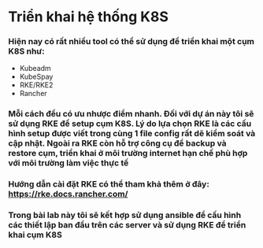 # Triển khai hệ thống K8S
### Hiện nay có rất nhiều tool có thể sử dụng để triển khai một cụm K8S như:
* Kubeadm
* KubeSpay
* RKE/RKE2
* Rancher
### Mỗi cách đều có ưu nhược điểm nhanh. Đối với dự án này tôi sẽ sử dụng RKE để setup cụm K8S. Lý do lựa chọn RKE là các cấu hình setup được viết trong cùng 1 file config rất dẽ kiểm soát và cập nhật. Ngoài ra RKE còn hỗ trợ công cụ để backup và restore cụm, triển khai ở môi trường internet hạn chế  phù hợp với môi trường làm việc thực tế

### Hướng dẫn cài đặt RKE có thể tham khả thêm ở đây: https://rke.docs.rancher.com/
### Trong bài lab này tôi sẽ kết hợp sử dụng ansible để cấu hình các thiết lập ban đầu trên các server và sử dụng RKE để triển khai cụm K8S 

